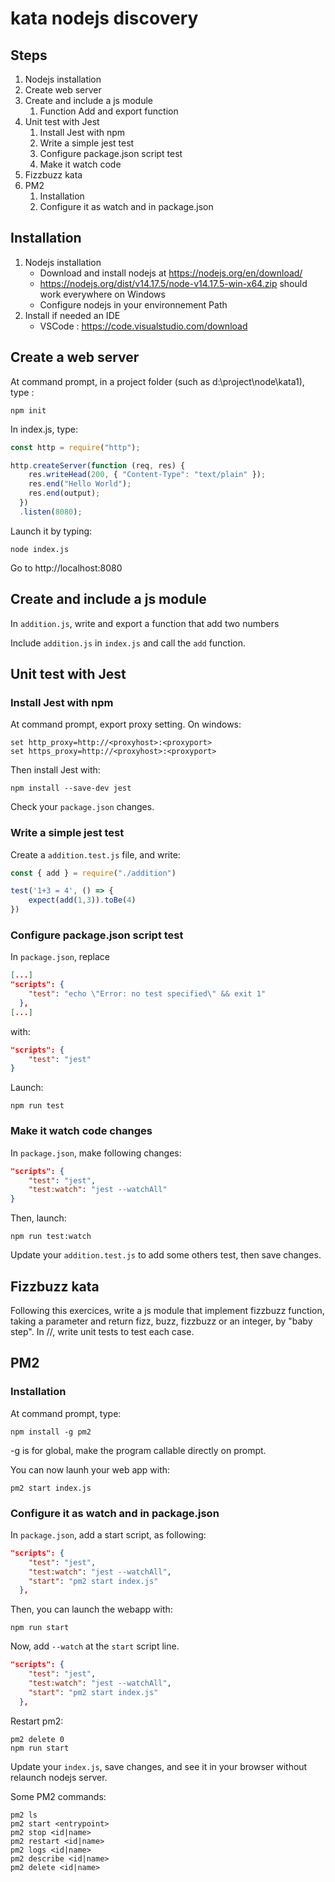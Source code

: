 # kata nodejs discovery

## Steps

1. Nodejs installation
1. Create web server
1. Create and include a js module
    1. Function Add and export function
1. Unit test with Jest
    1. Install Jest with npm
    1. Write a simple jest test
    1. Configure package.json script test
    1. Make it watch code
1. Fizzbuzz kata
1. PM2
    1. Installation 
    1. Configure it as watch and in package.json


## Installation

1. Nodejs installation
    * Download and install nodejs at https://nodejs.org/en/download/
    * https://nodejs.org/dist/v14.17.5/node-v14.17.5-win-x64.zip should work everywhere on Windows
    * Configure nodejs in your environnement Path
1. Install if needed an IDE
    * VSCode : https://code.visualstudio.com/download

## Create a web server

At command prompt, in a project folder (such as d:\project\node\kata1), type :  
```shell
npm init
```

In index.js, type:  
```js
const http = require("http");

http.createServer(function (req, res) {
    res.writeHead(200, { "Content-Type": "text/plain" });
    res.end("Hello World");
    res.end(output);
  })
  .listen(8080);
  ```

  Launch it by typing:  
  ```shell
  node index.js
  ```

Go to http://localhost:8080

## Create and include a js module

In ```addition.js```, write and export a function that add two numbers

Include ```addition.js``` in ```index.js``` and call the ```add``` function.

## Unit test with Jest
### Install Jest with npm
At command prompt, export proxy setting. On windows:  
```shell
set http_proxy=http://<proxyhost>:<proxyport>
set https_proxy=http://<proxyhost>:<proxyport>
```  

Then install Jest with:  
```shell
npm install --save-dev jest
```

Check your ```package.json``` changes.

### Write a simple jest test

Create a ```addition.test.js``` file, and write:  
```js
const { add } = require("./addition")

test('1+3 = 4', () => {
    expect(add(1,3)).toBe(4)
})
```
###  Configure package.json script test

In ```package.json```, replace 
```json
[...]
"scripts": {
    "test": "echo \"Error: no test specified\" && exit 1"
  },
[...]
```

with:
```json
"scripts": {
    "test": "jest"
}
```

Launch:  
```shell
npm run test
```

### Make it watch code changes

In ```package.json```, make following changes:  
```json
"scripts": {
    "test": "jest",
    "test:watch": "jest --watchAll"
}
```

Then, launch:  
```shell
npm run test:watch
```

Update your ```addition.test.js``` to add some others test, then save changes.

## Fizzbuzz kata

Following this exercices, write a js module that implement fizzbuzz function, taking a parameter and return fizz, buzz, fizzbuzz or an integer, by "baby step".
In //, write unit tests to test each case.

## PM2

### Installation 

At command prompt, type:  
```shell
npm install -g pm2
```

-g is for global, make the program callable directly on prompt.

You can now launh your web app with:  
```shell
pm2 start index.js
```

### Configure it as watch and in package.json

In ```package.json```, add a start script, as following:  
```json
"scripts": {
    "test": "jest",
    "test:watch": "jest --watchAll",
    "start": "pm2 start index.js"
  },
```

Then, you can launch the webapp with:  
```shell
npm run start
```

Now, add ```--watch``` at the ```start``` script line.
```json
"scripts": {
    "test": "jest",
    "test:watch": "jest --watchAll",
    "start": "pm2 start index.js"
  },
```

Restart pm2:  
```shell
pm2 delete 0
npm run start
```  


Update your ```index.js```, save changes, and see it in your browser without relaunch nodejs server.

Some PM2 commands:  
```shell
pm2 ls 
pm2 start <entrypoint>
pm2 stop <id|name>
pm2 restart <id|name>
pm2 logs <id|name>
pm2 describe <id|name>
pm2 delete <id|name>
```